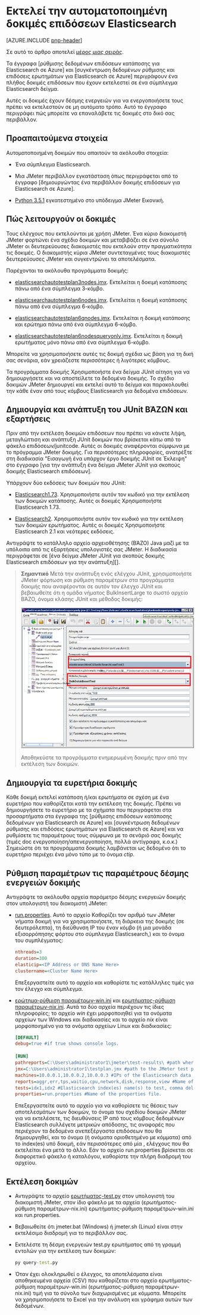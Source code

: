 
<properties
   pageTitle="Εκτελεί την αυτοματοποιημένη δοκιμές επιδόσεων Elasticsearch | Microsoft Azure"
   description="Περιγραφή πώς μπορείτε να εκτελέσετε τις δοκιμές επιδόσεων στο δικό σας περιβάλλον."
   services=""
   documentationCenter="na"
   authors="dragon119"
   manager="bennage"
   editor=""
   tags=""/>

<tags
   ms.service="guidance"
   ms.devlang="na"
   ms.topic="article"
   ms.tgt_pltfrm="na"
   ms.workload="na"
   ms.date="09/22/2016"
   ms.author="masashin"/>
   
# <a name="running-the-automated-elasticsearch-performance-tests"></a>Εκτελεί την αυτοματοποιημένη δοκιμές επιδόσεων Elasticsearch

[AZURE.INCLUDE [pnp-header](../../includes/guidance-pnp-header-include.md)]

Σε αυτό το άρθρο αποτελεί [μέρος μιας σειράς](guidance-elasticsearch.md). 

Τα έγγραφα [ρύθμισης δεδομένων επιδόσεων κατάποσης για Elasticsearch σε Azure] και [συγκέντρωση δεδομένων ρύθμισης και επιδόσεις ερωτημάτων για Elasticsearch σε Azure] περιγράφουν ένα πλήθος δοκιμές επιδόσεων που έχουν εκτελεστεί σε ένα σύμπλεγμα Elasticsearch δείγμα.

Αυτές οι δοκιμές έχουν δέσμης ενεργειών για να ενεργοποιήσετε τους πρέπει να εκτελεστούν σε μη αυτόματο τρόπο. Αυτό το έγγραφο περιγράφει πώς μπορείτε να επαναλάβετε τις δοκιμές στο δικό σας περιβάλλον.

## <a name="prerequisites"></a>Προαπαιτούμενα στοιχεία

Αυτοματοποιημένη δοκιμών που απαιτούν τα ακόλουθα στοιχεία:

-  Ένα σύμπλεγμα Elasticsearch.

- Μια JMeter περιβάλλον εγκατάσταση όπως περιγράφεται από το έγγραφο [δημιουργώντας ένα περιβάλλον δοκιμής επιδόσεων για Elasticsearch σε Azure].

- [Python 3.5.1](https://www.python.org/downloads/release/python-351/) εγκατεστημένο στο υπόδειγμα JMeter Εικονική.


## <a name="how-the-tests-work"></a>Πώς λειτουργούν οι δοκιμές
Τους ελέγχους που εκτελούνται με χρήση JMeter. Ένα κύριο διακομιστή JMeter φορτώνει ένα σχέδιο δοκιμών και μεταβιβάζει σε ένα σύνολο JMeter οι δευτερεύουσες διακομιστές που εκτελούν στην πραγματικότητα τις δοκιμές. Ο διακομιστής κύρια JMeter συντεταγμένες τους διακομιστές δευτερεύουσες JMeter και συγκεντρώνει τα αποτελέσματα.

Παρέχονται τα ακόλουθα προγράμματα δοκιμής:

* [elasticsearchautotestplan3nodes.jmx](https://github.com/mspnp/azure-guidance/blob/master/ingestion-and-query-tests/templates/elasticsearchautotestplan3nodes.jmx). Εκτελείται η δοκιμή κατάποσης πάνω από ένα σύμπλεγμα 3-κόμβο.

* [elasticsearchautotestplan6nodes.jmx](https://github.com/mspnp/azure-guidance/blob/master/ingestion-and-query-tests/templates/elasticsearchautotestplan6nodes.jmx). Εκτελείται η δοκιμή κατάποσης πάνω από ένα σύμπλεγμα 6-κόμβο.

* [elasticsearchautotestplan6qnodes.jmx](https://github.com/mspnp/azure-guidance/blob/master/ingestion-and-query-tests/templates/elasticsearchautotestplan6qnodes.jmx). Εκτελείται η δοκιμή κατάποσης και ερώτημα πάνω από ένα σύμπλεγμα 6-κόμβο.

* [elasticsearchautotestplan6nodesqueryonly.jmx](https://github.com/mspnp/azure-guidance/blob/master/ingestion-and-query-tests/templates/elasticsearchautotestplan6nodesqueryonly.jmx). Εκτελείται η δοκιμή ερωτήματος μόνο πάνω από ένα σύμπλεγμα 6-κόμβο.


Μπορείτε να χρησιμοποιήσετε αυτές τις δοκιμή σχέδια ως βάση για τη δική σας σενάρια, εάν χρειάζεστε περισσότερες ή λιγότερες κόμβους.

Τα προγράμματα δοκιμής Χρησιμοποιήστε ένα δείγμα JUnit αίτηση για να δημιουργήσετε και να αποστείλετε τα δεδομένα δοκιμής. Το σχέδιο δοκιμών JMeter δημιουργεί και εκτελεί αυτό το δείγμα και παρακολουθεί την κάθε έναν από τους κόμβους Elasticsearch για δεδομένα επιδόσεων.  

## <a name="building-and-deploying-the-junit-jar-and-dependencies"></a>Δημιουργία και ανάπτυξη του JUnit ΒΆΖΩΝ και εξαρτήσεις
Πριν από την εκτέλεση δοκιμών επιδόσεων που πρέπει να κάνετε λήψη, μεταγλώττιση και ανάπτυξη JUnit δοκιμών που βρίσκεται κάτω από το φάκελο επιδόσεων/junitcode. Αυτές οι δοκιμές αναφέρονται σύμφωνα με το πρόγραμμα JMeter δοκιμής. Για περισσότερες πληροφορίες, ανατρέξτε στη διαδικασία "Εισαγωγή ένα υπάρχον έργο δοκιμής JUnit σε Έκλειψη" στο έγγραφο [για την ανάπτυξη ένα δείγμα JMeter JUnit για σκοπούς δοκιμής Elasticsearch επιδόσεων].

Υπάρχουν δύο εκδόσεις των δοκιμών που JUnit: 

- [Elasticsearch1.73](https://github.com/mspnp/azure-guidance/tree/master/ingestion-and-query-tests/junitcode/elasticsearch1.73). Χρησιμοποιήστε αυτόν τον κωδικό για την εκτέλεση των δοκιμών κατάποσης. Αυτές οι δοκιμές Χρησιμοποιήστε Elasticsearch 1.73.

- [Elasticsearch2](https://github.com/mspnp/azure-guidance/tree/master/ingestion-and-query-tests/junitcode/elasticsearch2). Χρησιμοποιήστε αυτόν τον κωδικό για την εκτέλεση των δοκιμών ερωτήματος. Αυτές οι δοκιμές Χρησιμοποιήστε Elasticsearch 2.1 και νεότερες εκδόσεις.

Αντιγράψτε το κατάλληλο αρχείο αρχειοθέτησης (ΒΆΖΟ) Java μαζί με τα υπόλοιπα από τις εξαρτήσεις υπολογιστές σας JMeter. Η διαδικασία περιγράφεται σε [ένα δείγμα JMeter JUnit για σκοπούς δοκιμής Elasticsearch επιδόσεων για την ανάπτυξη][]. 

> **Σημαντικό** Μετά την ανάπτυξη ενός ελέγχου JUnit, χρησιμοποιήστε JMeter φόρτωση και ρύθμιση παραμέτρων στα προγράμματα δοκιμής που αναφέρονται σε αυτόν τον έλεγχο JUnit και βεβαιωθείτε ότι η ομάδα νήματος BulkInsertLarge το σωστό αρχείο ΒΆΖΟ, όνομα κλάσης JUnit και μέθοδος δοκιμής:
> 
> ![](./media/guidance-elasticsearch/performance-tests-image1.png)
> 
> Αποθηκεύστε τα προγράμματα ενημερωμένη δοκιμής πριν από την εκτέλεση των δοκιμών.

## <a name="creating-the-test-indexes"></a>Δημιουργία τα ευρετήρια δοκιμής
Κάθε δοκιμή εκτελεί κατάποση ή/και ερωτήματα σε σχέση με ένα ευρετήριο που καθορίζεται κατά την εκτέλεση της δοκιμής. Πρέπει να δημιουργήσετε το ευρετήριο με τα σχήματα που περιγράφεται στα προσαρτήματα στα έγγραφα της [ρύθμισης επιδόσεων κατάποσης δεδομένων για Elasticsearch σε Azure] και [συγκέντρωση δεδομένων ρύθμισης και επιδόσεις ερωτημάτων για Elasticsearch σε Azure] και να ρυθμίσετε τις παραμέτρους τους σύμφωνα με το σενάριό σας δοκιμής (τιμές doc ενεργοποίηση/απενεργοποίηση, πολλά αντίγραφα, κ.ο.κ.) Σημειώστε ότι τα προγράμματα δοκιμής λαμβάνεται ως δεδομένο ότι το ευρετήριο περιέχει ένα μόνο τύπο με το όνομα *ctip*.

## <a name="configuring-the-test-script-parameters"></a>Ρύθμιση παραμέτρων τις παραμέτρους δέσμης ενεργειών δοκιμής
Αντιγράψτε τα ακόλουθα αρχεία παράμετρο δέσμης ενεργειών δοκιμής στον υπολογιστή του διακομιστή JMeter:

* [run.properties](https://github.com/mspnp/azure-guidance/blob/master/ingestion-and-query-tests/run.properties). Αυτό το αρχείο Καθορίζει τον αριθμό των JMeter νήματα δοκιμή για να χρησιμοποιήσετε, τη διάρκεια της δοκιμής (σε δευτερόλεπτα), τη διεύθυνση IP του έναν κόμβο (ή μια μονάδα εξισορρόπησης φόρτου στο σύμπλεγμα Elasticsearch,) και το όνομα του συμπλέγματος:

  ```ini
  nthreads=3
  duration=300
  elasticip=<IP Address or DNS Name Here>
  clustername=<Cluster Name Here>
  ```
  
  Επεξεργαστείτε αυτό το αρχείο και καθορίστε τις κατάλληλες τιμές για τον έλεγχο και σύμπλεγμα.

* [ερώτημα-ρύθμιση παραμέτρων-win.ini](https://github.com/mspnp/azure-guidance/blob/master/ingestion-and-query-tests/query-config-win.ini) και [ερωτήματος-ρύθμιση παραμέτρων-nix.ini](https://github.com/mspnp/azure-guidance/blob/master/ingestion-and-query-tests/query-config-nix.ini). Αυτά τα δύο αρχεία περιέχουν τις ίδιες πληροφορίες; το αρχείο *win* έχει μορφοποιηθεί για τα ονόματα αρχείων των Windows και διαδικασίες και το αρχείο *nix* είναι μορφοποιημένο για τα ονόματα αρχείων Linux και διαδικασίες:

  ```ini
  [DEFAULT]
  debug=true #if true shows console logs.

  [RUN]
  pathreports=C:\Users\administrator1\jmeter\test-results\ #path where tests results are saved.
  jmx=C:\Users\administrator1\testplan.jmx #path to the JMeter test plan.
  machines=10.0.0.1,10.0.0.2,10.0.0.3 #IPs of the Elasticsearch data nodes separated by commas.
  reports=aggr,err,tps,waitio,cpu,network,disk,response,view #Name of the reports separated by commas.
  tests=idx1,idx2 #Elasticsearch index(es) name(s) to test, comma delimited if more than one.
  properties=run.properties #Name of the properties file.
  ```

  Επεξεργαστείτε αυτό το αρχείο για να καθορίσετε τις θέσεις των αποτελεσμάτων των δοκιμών, το όνομα του σχεδίου δοκιμών JMeter για να εκτελέσετε, τις διευθύνσεις IP από τους κόμβους δεδομένων Elasticsearch συλλέγετε μετρικών απόδοσης, τις αναφορές που περιέχουν τα δεδομένα ανεπεξέργαστα επιδόσεων που θα δημιουργηθεί, και το όνομα (ή ονόματα οριοθετημένο με κόμματα) από το index(es) υπό δοκιμή, εάν περισσότερες από μία , ελέγχους που θα εκτελείται ένα μετά το άλλο. Εάν το αρχείο run.properties βρίσκεται σε διαφορετικό φάκελο ή καταλόγου, καθορίστε την πλήρη διαδρομή του αρχείου.

## <a name="running-the-tests"></a>Εκτέλεση δοκιμών

* Αντιγράψτε το αρχείο [ερωτήματος-test.py](https://github.com/mspnp/azure-guidance/blob/master/ingestion-and-query-tests/query-test.py) στον υπολογιστή του διακομιστή JMeter, στον ίδιο φάκελο με τα αρχεία (ερωτήματος-ρύθμιση παραμέτρων-nix.ini) ερωτήματος-ρύθμιση παραμέτρων-win.ini και run.properties.

* Βεβαιωθείτε ότι jmeter.bat (Windows) ή jmeter.sh (Linux) είναι στην εκτελέσιμο διαδρομή για το περιβάλλον σας.

* Εκτελέστε τη δέσμη ενεργειών test.py ερωτήματος από τη γραμμή εντολών για την εκτέλεση των δοκιμών:

  ```cmd
  py query-test.py
  ```

* Όταν έχει ολοκληρωθεί ο έλεγχος, τα αποτελέσματα είναι αποθηκευμένα αρχεία (CSV) που καθορίζεται στο αρχείο ερωτήματος-ρύθμιση παραμέτρων-win.ini (ερωτήματος-ρύθμιση παραμέτρων-nix.ini) τιμή για το σύνολο των διαχωρισμένες με κόμματα. Μπορείτε να χρησιμοποιήσετε το Excel για την ανάλυση και γράφημα αυτών των δεδομένων.


[Ρύθμιση επιδόσεων κατάποσης δεδομένων για Elasticsearch σε Azure]: guidance-elasticsearch-tuning-data-ingestion-performance.md
[Ρύθμιση δεδομένων συνάθροισης και επιδόσεις ερωτημάτων για Elasticsearch στο Azure]: guidance-elasticsearch-tuning-data-aggregation-and-query-performance.md
[Δημιουργία μιας επιδόσεις περιβάλλοντος δοκιμής για Elasticsearch σε Azure]: guidance-elasticsearch-creating-performance-testing-environment.md
[Ανάπτυξη ένα δείγμα JMeter JUnit για σκοπούς δοκιμής Elasticsearch επιδόσεων]: guidance-elasticsearch-deploying-jmeter-junit-sampler.md
